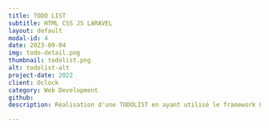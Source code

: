 ```yaml
---
title: TODO LIST
subtitle: HTML CSS JS LARAVEL
layout: default
modal-id: 4
date: 2023-09-04
img: todo-detail.png
thumbnail: todolist.png
alt: todolist-alt
project-date: 2022
client: Oclock
category: Web Development
github: 
description: Réalisation d'une TODOLIST en ayant utilisé le framework Laravel pour créer une API en relation avec une BDD, et programmation d'une Single Page Application (SPA) avec Javascript pour consommation de l'API.

---
```

